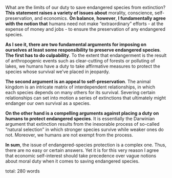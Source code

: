 What are the limits of our duty to save endangered species from extinction? **This statement raises a variety of issues about** morality, conscience, self-preservation, and economics. **On balance**, **however**, **I fundamentally agree with the notion that** humans need not make “extraordinary” efforts - at the expense of money and jobs - to ensure the preservation of any endangered species. 

**As I see it, there are two fundamental arguments for imposing on ourselves at least some responsibility to preserve endangered species**. **The first has to do culpability**. To the extent that endangerment is the result of anthropogenic events such as clear-cutting of forests or polluting of lakes, we humans have a duty to take affirmative measures to protect the species whose survival we’ve placed in jeopardy.

**The second argument is an appeal to self-preservation**. The animal kingdom is an intricate matrix of interdependent relationships, in which each species depends on many others for its survival. Severing certain relationships can set into motion a series of extinctions that ultimately might endanger our own survival as a species.

**On the other hand is a compelling arguments against placing a duty on humans to protect endangered species**. It is essentially the Darwinian argument that extinction results from the inexorable process of so-called “natural selection” in which stronger species survive while weaker ones do not. Moreover, we humans are not exempt from the process.

**In sum**, the issue of endangered-species protection is a complex one. Thus, there are no easy or certain answers. Yet it is for this very reason I agree that economic self-interest should take precedence over vague notions about moral duty when it comes to saving endangered species.

total: 280 words
